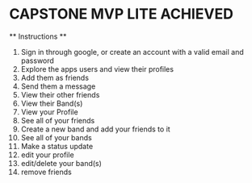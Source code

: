 # CAPSTONE MVP LITE ACHIEVED

** Instructions **
1. Sign in through google, or create an account with a valid email and password
2. Explore the apps users and view their profiles
3. Add them as friends
4. Send them a message
5. View their other friends
6. View their Band(s)
7. View your Profile
8. See all of your friends
9. Create a new band and add your friends to it
10. See all of your bands 
11. Make a status update
12. edit your profile
13. edit/delete your band(s)
14. remove friends
